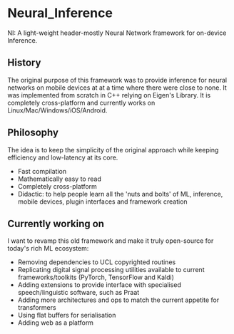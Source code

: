 # Neural_Inference
NI: A light-weight header-mostly Neural Network framework for on-device Inference.

## History  
The original purpose of this framework was to provide inference for neural networks on mobile devices at at a time where there were close to none. It was implemented from scratch in C++ relying on Eigen's Library. It is completely cross-platform and currently works on Linux/Mac/Windows/iOS/Android.

## Philosophy
The idea is to keep the simplicity of the original approach while keeping efficiency and low-latency at its core.
- Fast compilation
- Mathematically easy to read
- Completely cross-platform
- Didactic: to help people learn all the 'nuts and bolts' of ML, inference, mobile devices, plugin interfaces and framework creation

## Currently working on
I want to revamp this old framework and make it truly open-source for today's rich ML ecosystem: 
- Removing dependencies to UCL copyrighted routines
- Replicating digital signal processing utilities available to current frameworks/toolkits (PyTorch, TensorFlow and Kaldi)
- Adding extensions to provide interface with specialised speech/linguistic software, such as Praat
- Adding more architectures and ops to match the current appetite for transformers
- Using flat buffers for serialisation 
- Adding web as a platform
